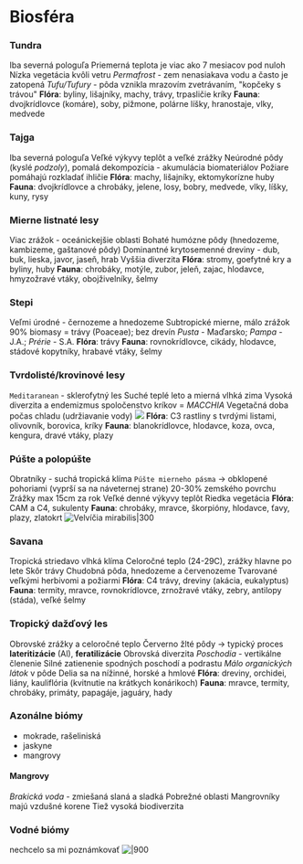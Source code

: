 # Biosféra

### Tundra
Iba severná pologuľa
Priemerná teplota je viac ako 7 mesiacov pod nuloh
Nízka vegetácia kvôli vetru
*Permafrost* - zem nenasiakava vodu a často je zatopená
*Tufu/Tufury* - pôda vznikla mrazovím zvetrávaním, "kopčeky s trávou"
**Flóra**: byliny, lišajníky, machy, trávy, trpasličie kríky
**Fauna**: dvojkrídlovce (komáre), soby, pižmone, polárne líšky, hranostaje, vlky, medvede

### Tajga
Iba severná pologuľa
Veľké výkyvy teplôt a veľké zrážky
Neúrodné pôdy (kyslé *podzoly*), pomalá dekompozícia - akumulácia biomateriálov
Požiare pomáhajú rozkladať ihličie
**Flóra**: machy, lišajníky, ektomykorízne huby
**Fauna**: dvojkrídlovce a chrobáky, jelene, losy, bobry, medvede, vlky, líšky, kuny, rysy

### Mierne listnaté lesy
Viac zrážok - oceánickejšie oblasti
Bohaté humózne pôdy (hnedozeme, kambizeme, gaštanové pôdy)
Dominantné krytosemenné dreviny - dub, buk, lieska, javor, jaseň, hrab
Vyššia diverzita
**Flóra**: stromy, goefytné kry a byliny, huby
**Fauna**: chrobáky, motýle, zubor, jeleň, zajac, hlodavce, hmyzožravé vtáky, obojživelníky, šelmy

### Stepi
Veľmi úrodné - černozeme a hnedozeme
Subtropické mierne, málo zrážok
90% biomasy = trávy (Poaceae); bez drevín
*Pusta* - Maďarsko; *Pampa* - J.A.; *Prérie* - S.A.
**Flóra**: trávy
**Fauna**: rovnokrídlovce, cikády, hlodavce, stádové kopytníky, hrabavé vtáky, šelmy

### Tvrdolisté/krovinové lesy 
`Meditaranean` - sklerofytný les
Suché teplé leto a mierná vlhká zima
Vysoká diverzita a endemizmus
spoločenstvo kríkov = *MACCHIA*
Vegetačná doba počas chladu (udržiavanie vody)
![](c4cam.png)
**Flóra**: C3 rastliny s tvrdými listami, olivovník, borovica, kríky
**Fauna**: blanokrídlovce, hlodavce, koza, ovca, kengura, dravé vtáky, plazy

### Púšte a polopúšte
Obratníky - suchá tropická klíma
	`Púšte mierneho pásma` -> obklopené pohoriami (vyprší sa na náveternej strane)
20-30% zemského povrchu
Zrážky max 15cm za rok
Veľké denné výkyvy teplôt
Riedka vegetácia
**Flóra**: CAM a C4, sukulenty
**Fauna**: chrobáky, mravce, škorpióny, hlodavce, ťavy, plazy, zlatokrt
![Velvíčia mirabilis|300](velvicia-mirabilis.png)
### Savana
Tropická striedavo vlhká klíma
Celoročné teplo (24-29C), zrážky hlavne po lete
Skôr trávy
Chudobná pôda, hnedozeme a červenozeme
Tvarované veľkými herbivomi a požiarmi
**Flóra**: C4 trávy, dreviny (akácia, eukalyptus)
**Fauna**: termity, mravce, rovnokrídlovce, zrnožravé vtáky, zebry, antilopy (stáda), veľké šelmy

### Tropický dažďový les
Obrovské zrážky a celoročné teplo
Červerno žlté pôdy -> typický proces **lateritizácie** (Al), **feratilizácie**
Obrovská diverzita
*Poschodia* - vertikálne členenie 
Silné zatienenie spodných poschodí a podrastu
*Málo organických látok* v pôde
Delia sa na nížinné, horské a hmlové
**Flóra**: dreviny, orchidei, liány, kauliflória (kvitnutie na krátkych konárikoch)
**Fauna**: mravce, termity, chrobáky, primáty, papagáje, jaguáry, hady

### Azonálne biómy
- mokrade, rašeliniská
- jaskyne
- mangrovy

#### Mangrovy
*Brakická voda* - zmiešaná slaná a sladká
Pobrežné oblasti
Mangrovníky majú vzdušné korene
Tiež vysoká biodiverzita

### Vodné biómy
nechcelo sa mi poznámkovať
![|900](vodnebiomy.png)